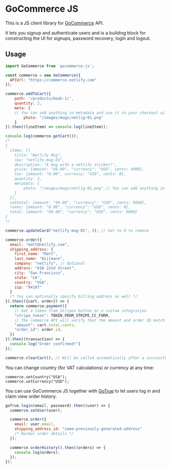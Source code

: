 # GoCommerce JS

This is a JS client library for [GoCommerce](https://github.com/netlify/gocommerce) API.

It lets you signup and authenticate users and is a building block for constructing
the UI for signups, password recovery, login and logout.

## Usage

```js
import GoCommerce from `gocommerce-js`;

const commerce = new GoCommerce({
  APIUrl: "https://commerce.netlify.com"
});

commerce.addToCart({
	path: '/products/book-1/',
	quantity: 2,
	meta: {
    // You can add anything in metadata and use it in your checkout ui
		photo: "/images/mugs/netlig-01.png"
	}
}).then((lineItem) => console.log(lineItem));

console.log(commerce.getCart());
/*
{
  items: [{
  	title: "Netlify Mug",
  	sku: "netlify-mug-01",
  	description: "A mug with a netlify sticker!",
  	price: {amount: "49.00", "currency": "USD", cents: 4900},
    tax: {amount: "0.00", currency: "USD", cents: 0},
  	quantity: 2,
  	metadata: {
  		photo: "/images/mugs/netlig-01.png" // You can add anything in metadata
  	}
  }],
  subtotal: {amount: "98.00", "currency": "USD", cents: 9800},
  taxes: {amount: "0.00", "currency": "USD", cents: 0},
  total: {amount: "98.00", "currency": "USD", cents: 9800}
}
*/

commerce.updateCard("netlify-mug-01", 3); // Set to 0 to remove

commerce.order({
  email: "matt@netlify.com",
  shipping_address: {
    first_name: "Matt",
    last_name: "Biilmann",
    company: "netlify", // Optional
    address: "610 22nd Street",
    city: "San Francisco",
    state: "CA",
    country: "USA",
    zip: "94107"
  }
  /* You can optionally specify billing_address as well */
}).then(({cart, order}) => {
  return commerce.payment({
    // Get a token from Stripes button or a custom integration
    "stripe_token": TOKEN_FROM_STRIPE_CC_FORM,
    // The commerce API will verify that the amount and order ID match
    "amount": cart.total.cents,
    "order_id": order.id,
  })
}).then((transaction) => {
  console.log("Order confirmed!")
});

commerce.clearCart(); // Will be called automatically after a successful order
```

You can change country (for VAT calculations) or currency at any time:

```
commerce.setCountry("USA");
commerce.setCurrency("USD");
```

You can use GoCommerce JS together with [GoTrue](https://github.com/netlify/gotrue) to let users log in and claim view order history.

```js
goTrue.login(email, password).then((user) => {
  commerce.setUser(user);

  commerce.order({
    email: user.email,
    shipping_address_id: "some-previously-generated-address"
    /* Normal order details */
  });

  commerce.orderHistory().then((orders) => {
    console.log(orders);
  });
});
```
